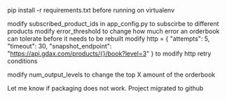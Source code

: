 pip install -r requirements.txt before running on virtualenv

modify subscribed_product_ids in app_config.py to subscirbe to different products
modify error_threshold to change how much error an orderbook can tolerate before it needs to be rebuilt
modify http = {
    "attempts": 5,
    "timeout": 30,
    "snapshot_endpoint": "https://api.gdax.com/products/{}/book?level=3"
} to modify http retry conditions

modify num_output_levels to change the top X amount of the orderbook


Let me know if packaging does not work. Project migrated to github
